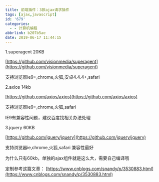```yaml
---
title: 前端插件：3款ajax请求插件
tags: [ajax,javascript]
id: '679'
categories:
  - - 计算机编程
abbrlink: b207b5ae
date: 2019-06-17 11:44:15
---
```


1.superagent 20KB

[https://github.com/visionmedia/superagent](https://github.com/visionmedia/superagent)

支持浏览器ie9+,chrome,火狐,安卓4.4.4+,safari

2.axios 14kb

[https://github.com/axios/axios](https://github.com/axios/axios)

支持浏览器ie9+,chrome,火狐,safari

IE9有兼容性问题，建议百度找相关办法处理

3.jquery 60KB

[https://github.com/jquery/jquery](https://github.com/jquery/jquery)

支持浏览器ie,chrome,火狐,safari 兼容性最好

为什么只有60kb，单独的ajax组件就是这么大，需要自己编译哦

定制参考这篇文章： [https://www.cnblogs.com/snandy/p/3530883.html](https://www.cnblogs.com/snandy/p/3530883.html)